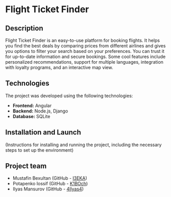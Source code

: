 # Flight Ticket Finder

## Description

Flight Ticket Finder is an easy-to-use platform for booking flights. It helps you find the best deals by comparing prices from different airlines and gives you options to filter your search based on your preferences. You can trust it for up-to-date information and secure bookings. Some cool features include personalized recommendations, support for multiple languages, integration with loyalty programs, and an interactive map view.

## Technologies

The project was developed using the following technologies:

- **Frontend:** Angular
- **Backend:** Node.js, Django
- **Database:** SQLite

## Installation and Launch

(Instructions for installing and running the project, including the necessary steps to set up the environment)

## Project team

- Mustafin Bexultan (GitHub - [I3EKA](https://github.com/I3EKA))
- Potapenko Iossif (GitHub - [K1BOch](https://github.com/K1BOch))
- Ilyas Mansurov (GitHub - [4Ilyas4](https://github.com/4Ilyas4))